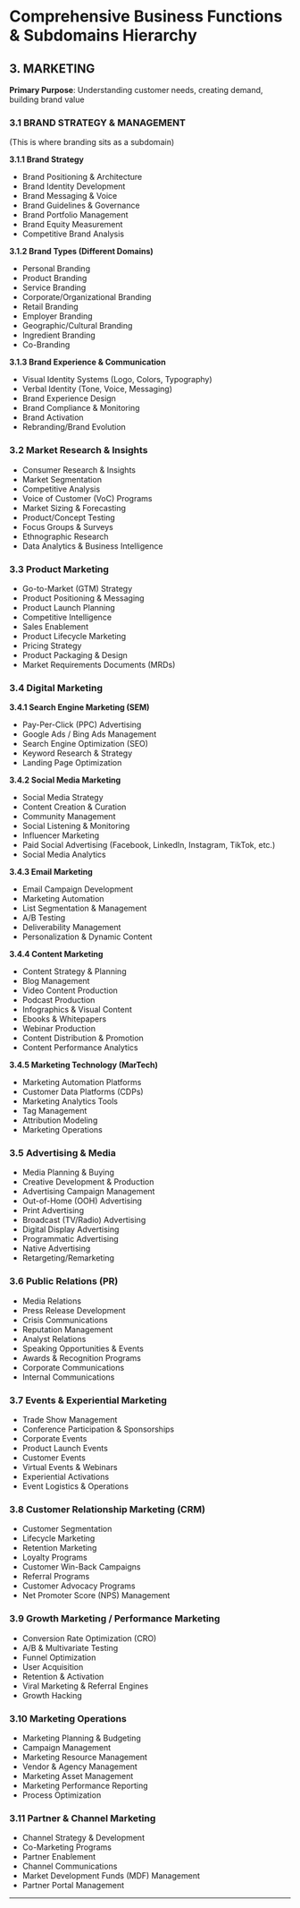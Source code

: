 # Comprehensive Business Functions & Subdomains Hierarchy

## 3. MARKETING

**Primary Purpose**: Understanding customer needs, creating demand, building brand value

### 3.1 BRAND STRATEGY & MANAGEMENT
(This is where branding sits as a subdomain)

**3.1.1 Brand Strategy**
- Brand Positioning & Architecture
- Brand Identity Development
- Brand Messaging & Voice
- Brand Guidelines & Governance
- Brand Portfolio Management
- Brand Equity Measurement
- Competitive Brand Analysis

**3.1.2 Brand Types (Different Domains)**
- Personal Branding
- Product Branding
- Service Branding
- Corporate/Organizational Branding
- Retail Branding
- Employer Branding
- Geographic/Cultural Branding
- Ingredient Branding
- Co-Branding

**3.1.3 Brand Experience & Communication**
- Visual Identity Systems (Logo, Colors, Typography)
- Verbal Identity (Tone, Voice, Messaging)
- Brand Experience Design
- Brand Compliance & Monitoring
- Brand Activation
- Rebranding/Brand Evolution

### 3.2 Market Research & Insights
- Consumer Research & Insights
- Market Segmentation
- Competitive Analysis
- Voice of Customer (VoC) Programs
- Market Sizing & Forecasting
- Product/Concept Testing
- Focus Groups & Surveys
- Ethnographic Research
- Data Analytics & Business Intelligence

### 3.3 Product Marketing
- Go-to-Market (GTM) Strategy
- Product Positioning & Messaging
- Product Launch Planning
- Competitive Intelligence
- Sales Enablement
- Product Lifecycle Marketing
- Pricing Strategy
- Product Packaging & Design
- Market Requirements Documents (MRDs)

### 3.4 Digital Marketing
**3.4.1 Search Engine Marketing (SEM)**
- Pay-Per-Click (PPC) Advertising
- Google Ads / Bing Ads Management
- Search Engine Optimization (SEO)
- Keyword Research & Strategy
- Landing Page Optimization

**3.4.2 Social Media Marketing**
- Social Media Strategy
- Content Creation & Curation
- Community Management
- Social Listening & Monitoring
- Influencer Marketing
- Paid Social Advertising (Facebook, LinkedIn, Instagram, TikTok, etc.)
- Social Media Analytics

**3.4.3 Email Marketing**
- Email Campaign Development
- Marketing Automation
- List Segmentation & Management
- A/B Testing
- Deliverability Management
- Personalization & Dynamic Content

**3.4.4 Content Marketing**
- Content Strategy & Planning
- Blog Management
- Video Content Production
- Podcast Production
- Infographics & Visual Content
- Ebooks & Whitepapers
- Webinar Production
- Content Distribution & Promotion
- Content Performance Analytics

**3.4.5 Marketing Technology (MarTech)**
- Marketing Automation Platforms
- Customer Data Platforms (CDPs)
- Marketing Analytics Tools
- Tag Management
- Attribution Modeling
- Marketing Operations

### 3.5 Advertising & Media
- Media Planning & Buying
- Creative Development & Production
- Advertising Campaign Management
- Out-of-Home (OOH) Advertising
- Print Advertising
- Broadcast (TV/Radio) Advertising
- Digital Display Advertising
- Programmatic Advertising
- Native Advertising
- Retargeting/Remarketing

### 3.6 Public Relations (PR)
- Media Relations
- Press Release Development
- Crisis Communications
- Reputation Management
- Analyst Relations
- Speaking Opportunities & Events
- Awards & Recognition Programs
- Corporate Communications
- Internal Communications

### 3.7 Events & Experiential Marketing
- Trade Show Management
- Conference Participation & Sponsorships
- Corporate Events
- Product Launch Events
- Customer Events
- Virtual Events & Webinars
- Experiential Activations
- Event Logistics & Operations

### 3.8 Customer Relationship Marketing (CRM)
- Customer Segmentation
- Lifecycle Marketing
- Retention Marketing
- Loyalty Programs
- Customer Win-Back Campaigns
- Referral Programs
- Customer Advocacy Programs
- Net Promoter Score (NPS) Management

### 3.9 Growth Marketing / Performance Marketing
- Conversion Rate Optimization (CRO)
- A/B & Multivariate Testing
- Funnel Optimization
- User Acquisition
- Retention & Activation
- Viral Marketing & Referral Engines
- Growth Hacking

### 3.10 Marketing Operations
- Marketing Planning & Budgeting
- Campaign Management
- Marketing Resource Management
- Vendor & Agency Management
- Marketing Asset Management
- Marketing Performance Reporting
- Process Optimization

### 3.11 Partner & Channel Marketing
- Channel Strategy & Development
- Co-Marketing Programs
- Partner Enablement
- Channel Communications
- Market Development Funds (MDF) Management
- Partner Portal Management

---